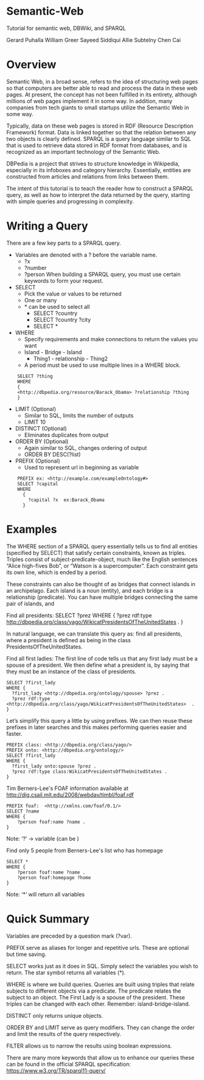# Semantic-Web

Tutorial for semantic web, DBWiki, and SPARQL

Gerard Puhalla
William Greer
Sayeed Siddiqui
Allie Subtelny
Chen Cai

# Overview

Semantic Web, in a broad sense, refers to the idea of structuring web pages so that computers are better able to read and process the data in these web pages. At present, the concept has not been fulfilled in its entirety, although millions of web pages implement it in some way. In addition, many companies from tech giants to small startups utilize the Semantic Web in some way.

Typically, data on these web pages is stored in RDF (Resource Description Framework) format. Data is linked together so that the relation between any two objects is clearly defined. SPARQL is a query language similar to SQL that is used to retrieve data stored in RDF format from databases, and is recognized as an important technology of the Semantic Web.

DBPedia is a project that strives to structure knowledge in Wikipedia, especially in its infoboxes and category hierarchy. Essentially, entities are constructed from articles and relations from links between them.

The intent of this tutorial is to teach the reader how to construct a SPARQL query, as well as how to interpret the data returned by the query, starting with simple queries and progressing in complexity. 

# Writing a Query

There are a few key parts to a SPARQL query.
* Variables are denoted with a ? before the variable name.
	* ?x
	* ?number 
	* ?person
When building a SPARQL query, you must use certain keywords to form your request.
* SELECT 
	* Pick the value or values to be returned
	* One or many
	* \* can be used to select all
		* SELECT ?country
		* SELECT ?country ?city
		* SELECT \*
* WHERE
	* Specify requirements and make connections to return the values you want
	* Island - Bridge - Island
		* Thing1 - relationship - Thing2
	* A period must be used to use multiple lines in a WHERE block.
```		
	SELECT ?thing
	WHERE
	{
	<http://dbpedia.org/resource/Barack_Obama> ?relationship ?thing
	}
```	
	
* LIMIT (Optional)
	* Similar to SQL, limits the number of outputs
	* LIMIT 10
* DISTINCT (Optional)
	* Eliminates duplicates from output
* ORDER BY (Optional)
	* Again similar to SQL, changes ordering of output
	* ORDER BY DESC(?list)
* PREFIX (Optional)
	* Used to represent url in beginning as variable
```	    
	PREFIX ex: <http://example.com/exampleOntology#>
	SELECT ?capital
	WHERE
	  {
	    ?capital ?x  ex:Barack_Obama
	  }
```

# Examples  

The WHERE section of a SPARQL query essentially tells us to find all entities (specified by SELECT) that satisfy certain constraints, known as triples. Triples consist of subject-predicate-object, much like the English sentences “Alice high-fives Bob”, or “Watson is a supercomputer”. Each constraint gets its own line, which is ended by a period.

These constraints can also be thought of as bridges that connect islands in an archipelago. Each island is a noun (entity), and each bridge is a relationship (predicate). You can have multiple bridges connecting the same pair of islands, and 

Find all presidents:
    SELECT ?prez
     WHERE {
    ?prez rdf:type <http://dbpedia.org/class/yago/WikicatPresidentsOfTheUnitedStates>  . 
    }

In natural language, we can translate this query as: find all presidents, where a president is defined as being in the class PresidentsOfTheUnitedStates.

Find all first ladies:
The first line of code tells us that any first lady must be a spouse of a president. We then define what a president is, by saying that they must be an instance of the class of presidents.

    SELECT ?first_lady
    WHERE {
      ?first_lady <http://dbpedia.org/ontology/spouse> ?prez .
      ?prez rdf:type <http://dbpedia.org/class/yago/WikicatPresidentsOfTheUnitedStates>  . 
    }

Let’s simplify this query a little by using prefixes. We can then reuse these prefixes in later searches and this makes performing queries easier and faster.

    PREFIX class: <http://dbpedia.org/class/yago/>
    PREFIX onto: <http://dbpedia.org/ontology/>
    SELECT ?first_lady
    WHERE {
      ?first_lady onto:spouse ?prez .
      ?prez rdf:type class:WikicatPresidentsOfTheUnitedStates . 
    }

Tim Berners-Lee's FOAF information available at http://dig.csail.mit.edu/2008/webdav/timbl/foaf.rdf

    PREFIX foaf:  <http://xmlns.com/foaf/0.1/>
    SELECT ?name
    WHERE {
        ?person foaf:name ?name .
    }
    
Note: ‘?’  -> variable (can be )

Find only 5 people from Berners-Lee's list who has homepage

    SELECT *
    WHERE {
        ?person foaf:name ?name .
        ?person foaf:homepage ?home
    }

Note: ‘*’ will return all variables

# Quick Summary

Variables are preceded by a question mark (?var).

PREFIX serve as aliases for longer and repetitive urls. These are optional but time saving. 

SELECT works just as it does in SQL. Simply select the variables you wish to return. The star symbol returns all variables (*).

WHERE is where we build queries. Queries are built using triples that relate subjects to different objects via a predicate. The predicate relates the subject to an object. The First Lady is a spouse of the president. These triples can be changed with each other. Remember: island-bridge-island.

DISTINCT only returns unique objects.

ORDER BY and LIMIT serve as query modifiers. They can change the order and limit the results of the query respectively.

FILTER allows us to narrow the results using boolean expressions.

There are many more keywords that allow us to enhance our queries these can be found in the official SPARQL specification:
https://www.w3.org/TR/sparql11-query/



